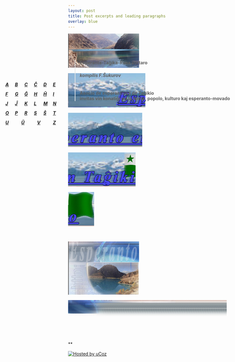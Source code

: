 ```yaml
---
layout: post
title: Post excerpts and leading paragraphs
overlay: blue
---
```


![](index.files/esperanto_01.jpg)

![](index.files/esperanto_02.jpg)

![](index.files/esperanto_03.jpg)

![](index.files/esperanto_04.jpg)

![](index.files/esperanto_05.jpg)

![](index.files/spacer.gif)

![](index.files/esperanto_06.jpg)

![](index.files/esperanto_07.jpg)

![](index.files/spacer.gif)

<div id="Layer1" style="Z-INDEX: 1; LEFT: 225px; WIDTH: 777px; POSITION: absolute; TOP: 206px; HEIGHT: 393px">

> # 
> 
> <div data-align="center">
> 
> **Esperanta-Taĝika-Rusa vortaro**
> 
> </div>
> 
> ### 
> 
> <div data-align="center">
> 
> ***kompilis F.Ŝukurov***
> 
> </div>
> 
> # 
> 
> <div data-align="center">
> 
> **Asocio de esperantistoj de Taĝikio  
> invitas vin konatiĝi pri la lando, popolo, kulturo kaj
> esperanto-movado**
> 
> </div>
> 
>   

</div>

![](index.files/spacer.gif)

<div id="layer2" style="position: absolute; width: 199px; height: 25px; z-index: 2; left: 30px;
 top: 300px">

***<span lang="ru"> [A](vortaro/vortaro-a.htm)</span>***

</div>

<div id="layer2" style="position: absolute; width: 199px; height: 25px; z-index: 2; left: 60px;
 top: 300px">

***<span lang="ru"> [B](vortaro/vortaro-b.htm)</span>***

</div>

<div id="layer2" style="position: absolute; width: 199px; height: 25px; z-index: 2; left: 90px;
 top: 300px">

***<span lang="ru"> [C](vortaro/vortaro-c.htm)</span>***

</div>

<div id="layer2" style="position: absolute; width: 199px; height: 25px; z-index: 2; left: 120px;
 top: 300px">

***<span lang="ru"> [Ĉ](vortaro/vortaro-cx.htm)</span>***

</div>

<div id="layer2" style="position: absolute; width: 199px; height: 25px; z-index: 2; left: 150px;
 top: 300px">

***<span lang="ru"> [D](vortaro/vortaro-d.htm)</span>***

</div>

<div id="layer2" style="position: absolute; width: 199px; height: 25px; z-index: 2; left: 180px;
 top: 300px">

***<span lang="ru"> [E](vortaro/vortaro-e.htm)</span>***

</div>

<div id="layer2" style="position: absolute; width: 199px; height: 25px; z-index: 2; left: 30px;
 top: 330px">

***<span lang="ru"> [F](vortaro/vortaro-f.htm)</span>***

</div>

<div id="layer2" style="position: absolute; width: 199px; height: 25px; z-index: 2; left: 60px;
 top: 330px">

***<span lang="ru"> [G](vortaro/vortaro-g.htm)</span>***

</div>

<div id="layer2" style="position: absolute; width: 199px; height: 25px; z-index: 2; left: 90px;
 top: 330px">

***<span lang="ru"> [Ĝ](vortaro/vortaro-gx.htm)</span>***

</div>

<div id="layer2" style="position: absolute; width: 199px; height: 25px; z-index: 2; left: 120px;
 top: 330px">

***<span lang="ru"> [H](vortaro/vortaro-h.htm)</span>***

</div>

<div id="layer2" style="position: absolute; width: 199px; height: 25px; z-index: 2; left: 150px;
 top: 330px">

***<span lang="ru"> [Ĥ](vortaro/vortaro-hx.htm)</span>***

</div>

<div id="layer2" style="position: absolute; width: 199px; height: 25px; z-index: 2; left: 180px;
 top: 330px">

***<span lang="ru"> [I](vortaro/vortaro-i.htm)</span>***

</div>

<div id="layer2" style="position: absolute; width: 199px; height: 25px; z-index: 2; left: 30px;
 top: 360px">

***<span lang="ru"> [J](vortaro/vortaro-j.htm)</span>***

</div>

<div id="layer2" style="position: absolute; width: 199px; height: 25px; z-index: 2; left: 60px;
 top: 360px">

***<span lang="ru"> [Ĵ](vortaro/vortaro-jx.htm)</span>***

</div>

<div id="layer2" style="position: absolute; width: 199px; height: 25px; z-index: 2; left: 90px;
 top: 360px">

***<span lang="ru"> [K](vortaro/vortaro-k.htm)</span>***

</div>

<div id="layer2" style="position: absolute; width: 199px; height: 25px; z-index: 2; left: 120px;
 top: 360px">

***<span lang="ru"> [L](vortaro/vortaro-l.htm)</span>***

</div>

<div id="layer2" style="position: absolute; width: 199px; height: 25px; z-index: 2; left: 150px;
 top: 360px">

***<span lang="ru"> [M](vortaro/vortaro-m.htm)</span>***

</div>

<div id="layer2" style="position: absolute; width: 199px; height: 25px; z-index: 2; left: 180px;
 top: 360px">

***<span lang="ru"> [N](vortaro/vortaro-n.htm)</span>***

</div>

<div id="layer2" style="position: absolute; width: 199px; height: 25px; z-index: 2; left: 30px;
 top: 390px">

***<span lang="ru"> [O](vortaro/vortaro-o.htm)</span>***

</div>

<div id="layer2" style="position: absolute; width: 199px; height: 25px; z-index: 2; left: 60px;
 top: 390px">

***<span lang="ru"> [P](vortaro/vortaro-p.htm)</span>***

</div>

<div id="layer2" style="position: absolute; width: 199px; height: 25px; z-index: 2; left: 90px;
 top: 390px">

***<span lang="ru"> [R](vortaro/vortaro-r.htm)</span>***

</div>

<div id="layer2" style="position: absolute; width: 199px; height: 25px; z-index: 2; left: 120px;
 top: 390px">

***<span lang="ru"> [S](vortaro/vortaro-s.htm)</span>***

</div>

<div id="layer2" style="position: absolute; width: 199px; height: 25px; z-index: 2; left: 150px;
 top: 390px">

***<span lang="ru"> [Ŝ](vortaro/vortaro-sx.htm)</span>***

</div>

<div id="layer2" style="position: absolute; width: 199px; height: 25px; z-index: 2; left: 180px;
 top: 390px">

***<span lang="ru"> [T](vortaro/vortaro-t.htm)</span>***

</div>

<div id="layer2" style="position: absolute; width: 199px; height: 25px; z-index: 2; left: 30px;
 top: 420px">

***<span lang="ru"> [U](vortaro/vortaro-u.htm)</span>***

</div>

<div id="layer2" style="position: absolute; width: 199px; height: 25px; z-index: 2; left: 80px;
 top: 420px">

***<span lang="ru"> [Ŭ](vortaro/vortaro-ux.htm)</span>***

</div>

<div id="layer2" style="position: absolute; width: 199px; height: 25px; z-index: 2; left: 130px;
 top: 420px">

***<span lang="ru"> [V](vortaro/vortaro-v.htm)</span>***

</div>

<div id="layer2" style="position: absolute; width: 199px; height: 25px; z-index: 2; left: 180px;
 top: 420px">

***<span lang="ru"> [Z](vortaro/vortaro-z.htm)</span>***

</div>

**

<div data-align="center">

[![Hosted by uCoz](https://s210.ucoz.net/img/cp/5.gif
"Hosted by uCoz")](https://www.ucoz.ru/ "Создать сайт бесплатно")  

</div>
